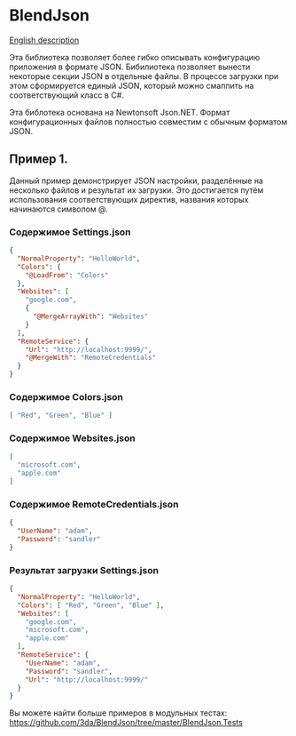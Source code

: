 # BlendJson
[English description](Readme_en.md)

Эта библиотека позволяет более гибко описывать конфигурацию приложения в формате JSON.
Бибилиотека позволяет вынести некоторые секции JSON в отдельные файлы.
В процессе загрузки при этом сформируется единый JSON, который можно смаппить на соответствующий класс в C#.

Эта библотека основана на Newtonsoft Json.NET.
Формат конфигурационных файлов полностью совместим с обычным форматом JSON.

## Пример 1.
Данный пример демонстрирует JSON настройки, разделённые на несколько файлов и результат их загрузки.
Это достигается путём использования соответствующих директив, названия которых начинаются символом @.

### Содержимое Settings.json
```json
{
  "NormalProperty": "HelloWorld",
  "Colors": {
    "@LoadFrom": "Colors"
  },
  "Websites": [
    "google.com",
    {
      "@MergeArrayWith": "Websites"
    }
  ],
  "RemoteService": {
    "Url": "http://localhost:9999/",
    "@MergeWith": "RemoteCredentials"
  }
}
```

### Содержимое Colors.json
```json
[ "Red", "Green", "Blue" ]
```

### Содержимое Websites.json
```json
[
  "microsoft.com",
  "apple.com"
]
```

### Содержимое RemoteCredentials.json
```json
{
  "UserName": "adam",
  "Password": "sandler"
}
```

### Результат загрузки Settings.json
```json
{
  "NormalProperty": "HelloWorld",
  "Colors": [ "Red", "Green", "Blue" ],
  "Websites": [
    "google.com",
    "microsoft.com",
    "apple.com"
  ],
  "RemoteService": {
    "UserName": "adam",
    "Password": "sandler",
    "Url": "http://localhost:9999/"
  }
}
```

Вы можете найти больше примеров в модульных тестах:
https://github.com/3da/BlendJson/tree/master/BlendJson.Tests



